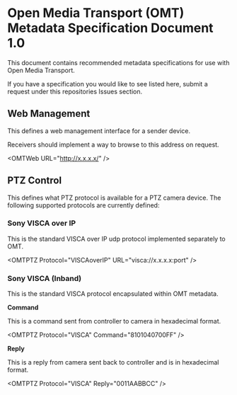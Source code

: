 # Open Media Transport (OMT) Metadata Specification Document 1.0

This document contains recommended metadata specifications for use with Open Media Transport.

If you have a specification you would like to see listed here, submit a request under this repositories Issues section.

## Web Management

This defines a web management interface for a sender device.

Receivers should implement a way to browse to this address on request.

\<OMTWeb URL="http://x.x.x.x/" />

## PTZ Control

This defines what PTZ protocol is available for a PTZ camera device.
The following supported protocols are currently defined:

### Sony VISCA over IP

This is the standard VISCA over IP udp protocol implemented separately to OMT.

\<OMTPTZ Protocol="VISCAoverIP" URL="visca://x.x.x.x:port"  />

### Sony VISCA (Inband)

This is the standard VISCA protocol encapsulated within OMT metadata.

**Command** 

This is a command sent from controller to camera in hexadecimal format. 

\<OMTPTZ Protocol="VISCA" Command="8101040700FF" />

**Reply**

This is a reply from camera sent back to controller and is in hexadecimal format.

\<OMTPTZ Protocol="VISCA" Reply="0011AABBCC" />

